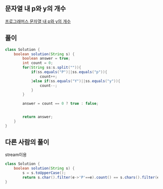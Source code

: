 ## 문자열 내 p와 y의 개수
[프로그래머스 문자열 내 p와 y의 개수](https://school.programmers.co.kr/learn/courses/30/lessons/12916)  

## 풀이
~~~java  
class Solution {
    boolean solution(String s) {
        boolean answer = true;
        int count = 0;
        for(String ss:s.split("")){
            if(ss.equals("P")||ss.equals("p")){
                count++;
            }else if(ss.equals("Y")||ss.equals("y")){
                count--;
            }
        }
        
        answer = count == 0 ? true : false;
        

        return answer;
    }
}
~~~

## 다른 사람의 풀이
stream이용  
~~~java
class Solution {
    boolean solution(String s) {
        s = s.toUpperCase();
        return s.char().filter(e->'P'==e).count() == s.chars().filter(e->'Y'==e).count();
}
~~~